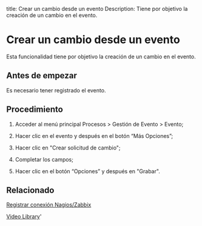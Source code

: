 title:  Crear un cambio desde un evento
Description: Tiene por objetivo la creación de un cambio en el evento.
# Crear un cambio desde un evento

Esta funcionalidad tiene por objetivo la creación de un cambio en el evento.

Antes de empezar
----------------

Es necesario tener registrado el evento.

Procedimiento
-------------

1.  Acceder al menú principal Procesos \> Gestión de Evento \> Evento;

2.  Hacer clic en el evento y después en el botón “Más Opciones”;

3.  Hacer clic en "Crear solicitud de cambio";

4.  Completar los campos;

5.  Hacer clic en el botón “Opciones” y después en "Grabar".

Relacionado
----------------

[Registrar conexión Nagios/Zabbix](/es-es/citsmart-platform-9/processes/event/configuration/register-nagios-zabbix-connection.html)

<i class='fa fa-youtube-play  fa-2x' style='color:#97ce17;vertical-align: middle;'> </i> [Video Library](https://www.youtube.com/playlist?list=PLB5qK2uzf2RNEIr_hUNAaOjTln3E-3K7n)'

<!-- !!! tip "About"

    <b>Product/Version:</b> CITSmart | 8.00 &nbsp;&nbsp;
    <b>Updated:</b>01/25/2019 – Larissa Lourenço

